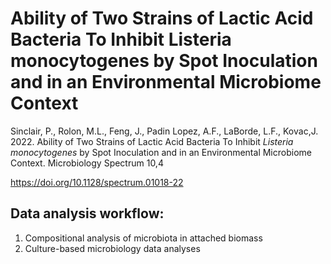 # Ability of Two Strains of Lactic Acid Bacteria To Inhibit Listeria monocytogenes by Spot Inoculation and in an Environmental Microbiome Context

Sinclair, P., Rolon, M.L., Feng, J., Padin Lopez, A.F., LaBorde, L.F., Kovac,J. 2022. Ability of Two Strains of Lactic Acid Bacteria To Inhibit <i> Listeria monocytogenes </i> by Spot Inoculation and in an Environmental Microbiome Context. Microbiology Spectrum 10,4 

https://doi.org/10.1128/spectrum.01018-22

## Data analysis workflow:
1. Compositional analysis of microbiota in attached biomass
2. Culture-based microbiology data analyses
